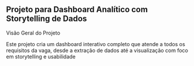 Projeto para Dashboard Analítico com Storytelling de Dados
-
Visão Geral do Projeto

Este projeto cria um dashboard interativo completo que atende a todos os requisitos da vaga, desde a extração de dados até a visualização com foco em storytelling e usabilidade
